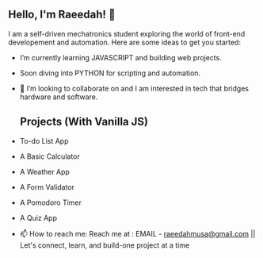 ## Hello, I'm Raeedah! 💅


I am a self-driven mechatronics student exploring the world of front-end developement and automation.
Here are some ideas to get you started:

- I’m currently learning JAVASCRIPT  and building web projects.
- Soon diving into PYTHON for scripting and automation.
- 👯 I’m looking to collaborate on and I am interested in tech that bridges hardware and software.
  ## Projects (With Vanilla JS)
- To-do List App 
- A Basic Calculator
- A Weather App
- A Form Validator
- A Pomodoro Timer
- A Quiz App


  
- 📫 How to reach me: Reach me at : EMAIL - raeedahmusa@gmail.com || 
Let's connect, learn, and build-one project at a time

